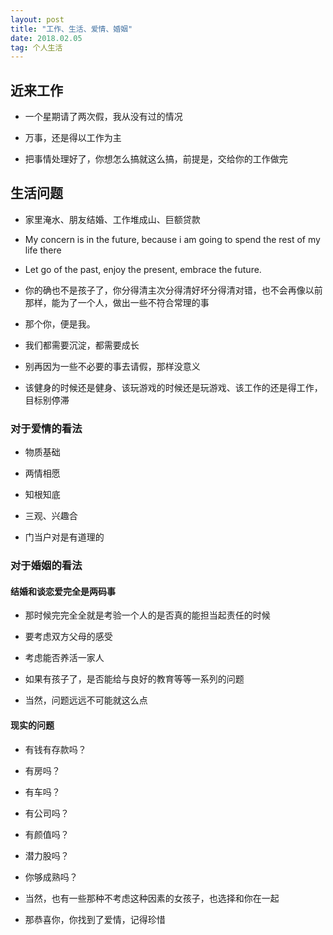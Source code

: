 ```yaml
---
layout: post
title: "工作、生活、爱情、婚姻"
date: 2018.02.05
tag: 个人生活
--- 
```



## 近来工作

- 一个星期请了两次假，我从没有过的情况

- 万事，还是得以工作为主

- 把事情处理好了，你想怎么搞就这么搞，前提是，交给你的工作做完


## 生活问题

- 家里淹水、朋友结婚、工作堆成山、巨额贷款

- My concern is in the future, because i am going to spend the rest of my life there

- Let go of the past, enjoy the present, embrace the future.

- 你的确也不是孩子了，你分得清主次分得清好坏分得清对错，也不会再像以前那样，能为了一个人，做出一些不符合常理的事

- 那个你，便是我。

- 我们都需要沉淀，都需要成长

- 别再因为一些不必要的事去请假，那样没意义

- 该健身的时候还是健身、该玩游戏的时候还是玩游戏、该工作的还是得工作，目标别停滞


### 对于爱情的看法

- 物质基础

- 两情相愿

- 知根知底

- 三观、兴趣合

- 门当户对是有道理的


### 对于婚姻的看法

#### 结婚和谈恋爱完全是两码事

- 那时候完完全全就是考验一个人的是否真的能担当起责任的时候
    
- 要考虑双方父母的感受
    
- 考虑能否养活一家人
    
- 如果有孩子了，是否能给与良好的教育等等一系列的问题
    
- 当然，问题远远不可能就这么点

#### 现实的问题
 
- 有钱有存款吗？
    
- 有房吗？
    
- 有车吗？
    
- 有公司吗？
    
- 有颜值吗？

- 潜力股吗？

- 你够成熟吗？

- 当然，也有一些那种不考虑这种因素的女孩子，也选择和你在一起

- 那恭喜你，你找到了爱情，记得珍惜


